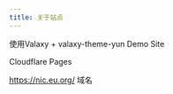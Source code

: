```yaml
---
title: 关于站点
---
```


使用Valaxy + valaxy-theme-yun Demo Site

Cloudflare Pages

https://nic.eu.org/ 域名
